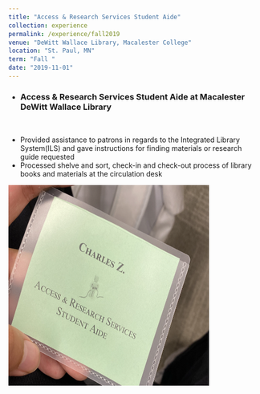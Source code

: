 ```yaml
---
title: "Access & Research Services Student Aide"
collection: experience
permalink: /experience/fall2019
venue: "DeWitt Wallace Library, Macalester College"
location: "St. Paul, MN"
term: "Fall "
date: "2019-11-01"
---
```

- ### Access & Research Services Student Aide at Macalester  DeWitt Wallace Library

<br>

- Provided assistance to patrons in regards to the Integrated Library System(ILS) and gave instructions for finding materials or research guide requested
- Processed shelve and sort, check-in and check-out process of library books and materials at the circulation desk

<img src="/images/lib.png" width="400" height="400"/>
